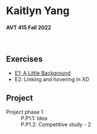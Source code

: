 <body>
<h1>Kaitlyn Yang</h1>
<h4>AVT 415 Fall 2022</h4>
<p>&nbsp;</p>
<div>
  <h2>Exercises</h2>
  <ul>
    <li><a href="https://xd.adobe.com/view/7ca6455a-5d7e-46cf-84ff-eef3fab9b704-29f5/">E1: A Little Background</a></li>
    <li>E2: Linking and hovering in XD</li>
  </ul>
</div>
<div>
  <h2>Project</h2>
  <dl>
    <dt>Project phase 1</dt>
    <dd>P.P1.1: Idea</dd>
    <dd>P.P1.2: Competitive study - 2</dd>
  </dl>
</div>
</body>
</html>
